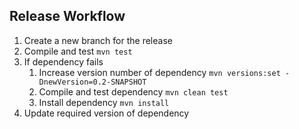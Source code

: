 ## Release Workflow

1. Create a new branch for the release
2. Compile and test
   `mvn test`
3. If dependency fails
   1. Increase version number of dependency
   `mvn versions:set -DnewVersion=0.2-SNAPSHOT`
   2. Compile and test dependency
   `mvn clean test` 
   3. Install dependency
   `mvn install`
4. Update required version of dependency